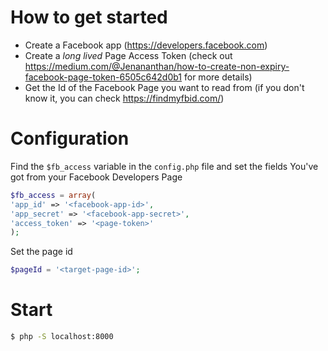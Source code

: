 
# How to get started

- Create a Facebook app (https://developers.facebook.com)
- Create a _long lived_ Page Access Token (check out https://medium.com/@Jenananthan/how-to-create-non-expiry-facebook-page-token-6505c642d0b1 for more details)
- Get the Id of the Facebook Page you want to read from (if you don't know it, you can check https://findmyfbid.com/)

# Configuration

Find the `$fb_access` variable in the `config.php` file and set the fields You've got from your Facebook Developers Page

``` php
$fb_access = array(
'app_id' => '<facebook-app-id>',
'app_secret' => '<facebook-app-secret>',
'access_token' => '<page-token>'
);
```

Set the page id 

``` php
$pageId = '<target-page-id>';
```

# Start

``` bash
$ php -S localhost:8000 
```
